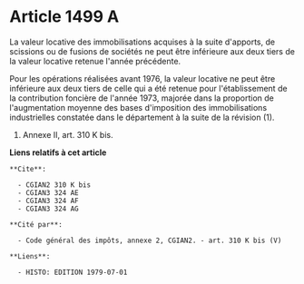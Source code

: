 # Article 1499 A

La valeur locative des immobilisations acquises à la suite d'apports, de scissions ou de fusions de sociétés ne peut être
inférieure aux deux tiers de la valeur locative retenue l'année précédente.

Pour les opérations réalisées avant 1976, la valeur locative ne peut être inférieure aux deux tiers de celle qui a été
retenue pour l'établissement de la contribution foncière de l'année 1973, majorée dans la proportion de l'augmentation
moyenne des bases d'imposition des immobilisations industrielles constatée dans le département à la suite de la révision (1).

1)  Annexe II, art. 310 K bis.

**Liens relatifs à cet article**

	**Cite**:

	  - CGIAN2 310 K bis
	  - CGIAN3 324 AE
	  - CGIAN3 324 AF
	  - CGIAN3 324 AG

	**Cité par**:

	  - Code général des impôts, annexe 2, CGIAN2. - art. 310 K bis (V)

	**Liens**:

	  - HISTO: EDITION 1979-07-01
